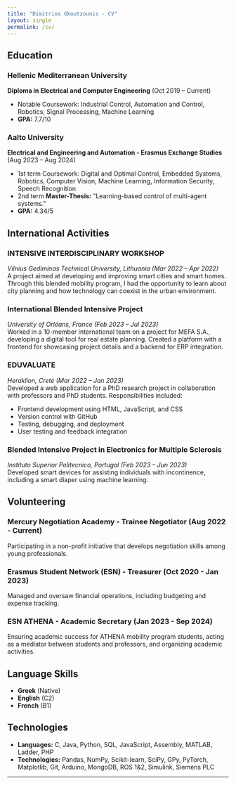 ```yaml
---
title: "Dimitrios Gkoutzounis - CV"
layout: single
permalink: /cv/
---
```


## Education

### **Hellenic Mediterranean University**  
**Diploma in Electrical and Computer Engineering** (Oct 2019 – Current)  
- Notable Coursework: Industrial Control, Automation and Control, Robotics, Signal Processing, Machine Learning  
- **GPA:** 7.7/10

### **Aalto University**  
**Electrical and Engineering and Automation - Erasmus Exchange Studies** (Aug 2023 – Aug 2024)  
- 1st term Coursework: Digital and Optimal Control, Embedded Systems, Robotics, Computer Vision, Machine Learning, Information Security, Speech Recognition  
- 2nd term **Master-Thesis:** "Learning-based control of multi-agent systems."  
- **GPA:** 4.34/5

## International Activities

### **INTENSIVE INTERDISCIPLINARY WORKSHOP**  
*Vilnius Gediminas Technical University, Lithuania (Mar 2022 – Apr 2022)*  
A project aimed at developing and improving smart cities and smart homes. Through this blended mobility program, I had the opportunity to learn about city planning and how technology can coexist in the urban environment.

### **International Blended Intensive Project**  
*University of Orléans, France (Feb 2023 – Jul 2023)*  
Worked in a 10-member international team on a project for MEFA S.A., developing a digital tool for real estate planning. Created a platform with a frontend for showcasing project details and a backend for ERP integration.

### **EDUVALUATE**  
*Heraklion, Crete (Mar 2022 – Jan 2023)*  
Developed a web application for a PhD research project in collaboration with professors and PhD students. Responsibilities included:
- Frontend development using HTML, JavaScript, and CSS
- Version control with GitHub
- Testing, debugging, and deployment
- User testing and feedback integration

### **Blended Intensive Project in Electronics for Multiple Sclerosis**  
*Instituto Superior Politecnico, Portugal (Feb 2023 – Jun 2023)*  
Developed smart devices for assisting individuals with incontinence, including a smart diaper using machine learning.

## Volunteering

### **Mercury Negotiation Academy - Trainee Negotiator** (Aug 2022 - Current)  
Participating in a non-profit initiative that develops negotiation skills among young professionals.

### **Erasmus Student Network (ESN) - Treasurer** (Oct 2020 - Jan 2023)  
Managed and oversaw financial operations, including budgeting and expense tracking.

### **ESN ATHENA - Academic Secretary** (Jan 2023 - Sep 2024)  
Ensuring academic success for ATHENA mobility program students, acting as a mediator between students and professors, and organizing academic activities.

## Language Skills

- **Greek** (Native)
- **English** (C2)
- **French** (B1)

## Technologies

- **Languages:** C, Java, Python, SQL, JavaScript, Assembly, MATLAB, Ladder, PHP  
- **Technologies:** Pandas, NumPy, Scikit-learn, SciPy, GPy, PyTorch, Matplotlib, Git, Arduino, MongoDB, ROS 1&2, Simulink, Siemens PLC  

---
